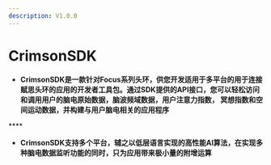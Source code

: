 ```yaml
---
description: V1.0.0
---
```


# CrimsonSDK

* **CrimsonSDK是一款针对Focus系列头环，供您开发适用于多平台的用于连接赋思头环的应用的开发者工具包。通过SDK提供的API接⼝，您可以轻松访问和调⽤⽤户的脑电原始数据，脑波频域数据，⽤户注意⼒指数， 冥想指数和空间运动数据，并构建与⽤户脑电相关的应⽤程序**

\*\*\*\*

* **CrimsonSDK⽀持多个平台，辅之以低层语⾔实现的⾼性能AI算法，在实现多种脑电数据监听功能的同时，只为应用带来极⼩量的附增运算**

